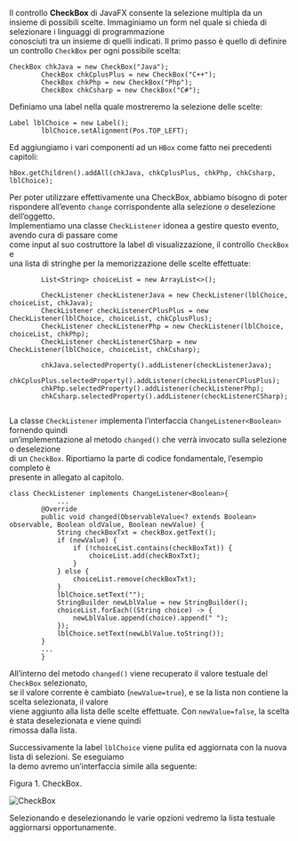 Il controllo **CheckBox** di JavaFX consente la selezione multipla da un insieme di possibili scelte. Immaginiamo un form nel quale si chieda di selezionare i linguaggi di programmazione  
conosciuti tra un insieme di quelli indicati. Il primo passo è quello di definire un controllo `CheckBox` per ogni possibile scelta:

```
CheckBox chkJava = new CheckBox("Java");
        CheckBox chkCplusPlus = new CheckBox("C++");
        CheckBox chkPhp = new CheckBox("Php");
        CheckBox chkCsharp = new CheckBox("C#");
```

Definiamo una label nella quale mostreremo la selezione delle scelte:

```
Label lblChoice = new Label();
        lblChoice.setAlignment(Pos.TOP_LEFT);
```

Ed aggiungiamo i vari componenti ad un `HBox` come fatto nei precedenti capitoli:

```
hBox.getChildren().addAll(chkJava, chkCplusPlus, chkPhp, chkCsharp, lblChoice);
```

Per poter utilizzare effettivamente una CheckBox, abbiamo bisogno di poter  
rispondere all’evento `change` corrispondente alla selezione o deselezione dell’oggetto.  
Implementiamo una classe `CheckListener` idonea a gestire questo evento, avendo cura di passare come  
come input al suo costruttore la label di visualizzazione, il controllo `CheckBox` e  
una lista di stringhe per la memorizzazione delle scelte effettuate:

```
        List<String> choiceList = new ArrayList<>();

        CheckListener checkListenerJava = new CheckListener(lblChoice, choiceList, chkJava);
        CheckListener checkListenerCPlusPlus = new CheckListener(lblChoice, choiceList, chkCplusPlus);
        CheckListener checkListenerPhp = new CheckListener(lblChoice, choiceList, chkPhp);
        CheckListener checkListenerCSharp = new CheckListener(lblChoice, choiceList, chkCsharp);

        chkJava.selectedProperty().addListener(checkListenerJava);
        chkCplusPlus.selectedProperty().addListener(checkListenerCPlusPlus);
        chkPhp.selectedProperty().addListener(checkListenerPhp);
        chkCsharp.selectedProperty().addListener(checkListenerCSharp);
        
```

La classe `CheckListener` implementa l’interfaccia `ChangeListener<Boolean>` fornendo quindi  
un’implementazione al metodo `changed()` che verrà invocato sulla selezione o deselezione  
di un `CheckBox`. Riportiamo la parte di codice fondamentale, l’esempio completo è  
presente in allegato al capitolo.

```
class CheckListener implements ChangeListener<Boolean>{
            ...
        @Override
        public void changed(ObservableValue<? extends Boolean> observable, Boolean oldValue, Boolean newValue) {
            String checkBoxTxt = checkBox.getText();
            if (newValue) {
                if (!choiceList.contains(checkBoxTxt)) {
                    choiceList.add(checkBoxTxt);
                }
            } else {
                choiceList.remove(checkBoxTxt);
            }
            lblChoice.setText("");
            StringBuilder newLblValue = new StringBuilder();
            choiceList.forEach((String choice) -> {
                newLblValue.append(choice).append(" ");
            });
            lblChoice.setText(newLblValue.toString());
        }
        ...
        }
```

All’interno del metodo `changed()` viene recuperato il valore testuale del `CheckBox` selezionato,  
se il valore corrente è cambiato (`newValue=true`), e se la lista non contiene la scelta selezionata, il valore  
viene aggiunto alla lista delle scelte effettuate. Con `newValue=false`, la scelta è stata deselezionata e viene quindi  
rimossa dalla lista.

Successivamente la label `lblChoice` viene pulita ed aggiornata con la nuova lista di selezioni. Se eseguiamo  
la demo avremo un’interfaccia simile alla seguente:

Figura 1. CheckBox.

![CheckBox](https://tbm-html.s3.amazonaws.com/app/uploads/2017/04/checkbox.png)

Selezionando e deselezionando le varie opzioni vedremo la lista testuale aggiornarsi opportunamente.